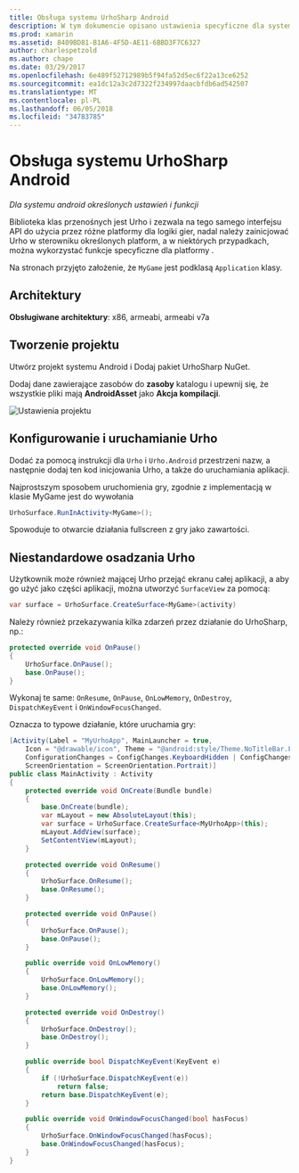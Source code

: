 ```yaml
---
title: Obsługa systemu UrhoSharp Android
description: W tym dokumencie opisano ustawienia specyficzne dla systemu Android i informacje dotyczące funkcji, dla UrhoSharp. W szczególności zawiera omówienie architektury obsługiwanych, jak utworzyć projekt, konfigurowania i uruchamiania Urho i niestandardowych osadzania Urho.
ms.prod: xamarin
ms.assetid: 8409BD81-B1A6-4F5D-AE11-6BBD3F7C6327
author: charlespetzold
ms.author: chape
ms.date: 03/29/2017
ms.openlocfilehash: 6e489f52712989b5f94fa52d5ec6f22a13ce6252
ms.sourcegitcommit: ea1dc12a3c2d7322f234997daacbfdb6ad542507
ms.translationtype: MT
ms.contentlocale: pl-PL
ms.lasthandoff: 06/05/2018
ms.locfileid: "34783785"
---
```

# <a name="urhosharp-android-support"></a>Obsługa systemu UrhoSharp Android

_Dla systemu android określonych ustawień i funkcji_

Biblioteka klas przenośnych jest Urho i zezwala na tego samego interfejsu API do użycia przez różne platformy dla logiki gier, nadal należy zainicjować Urho w sterowniku określonych platform, a w niektórych przypadkach, można wykorzystać funkcje specyficzne dla platformy .

Na stronach przyjęto założenie, że `MyGame` jest podklasą `Application` klasy.

## <a name="architectures"></a>Architektury

**Obsługiwane architektury**: x86, armeabi, armeabi v7a

## <a name="create-a-project"></a>Tworzenie projektu

Utwórz projekt systemu Android i Dodaj pakiet UrhoSharp NuGet.

Dodaj dane zawierające zasobów do **zasoby** katalogu i upewnij się, że wszystkie pliki mają **AndroidAsset** jako **Akcja kompilacji**.

![Ustawienia projektu](android-images/image-3.png "Dodaj danych zawierającego zasoby do katalogu zawierającego zasoby")

## <a name="configure-and-launching-urho"></a>Konfigurowanie i uruchamianie Urho

Dodać za pomocą instrukcji dla `Urho` i `Urho.Android` przestrzeni nazw, a następnie dodaj ten kod inicjowania Urho, a także do uruchamiania aplikacji.

Najprostszym sposobem uruchomienia gry, zgodnie z implementacją w klasie MyGame jest do wywołania

```csharp
UrhoSurface.RunInActivity<MyGame>();
```

Spowoduje to otwarcie działania fullscreen z gry jako zawartości.

## <a name="custom-embedding-of-urho"></a>Niestandardowe osadzania Urho

Użytkownik może również mającej Urho przejąć ekranu całej aplikacji, a aby go użyć jako części aplikacji, można utworzyć `SurfaceView` za pomocą:

```csharp
var surface = UrhoSurface.CreateSurface<MyGame>(activity)
```

Należy również przekazywania kilka zdarzeń przez działanie do UrhoSharp, np.:

```csharp
protected override void OnPause()
{
    UrhoSurface.OnPause();
    base.OnPause();
}
```

Wykonaj te same: `OnResume`, `OnPause`, `OnLowMemory`, `OnDestroy`, `DispatchKeyEvent` i `OnWindowFocusChanged`.

Oznacza to typowe działanie, które uruchamia gry:

```csharp
[Activity(Label = "MyUrhoApp", MainLauncher = true,
    Icon = "@drawable/icon", Theme = "@android:style/Theme.NoTitleBar.Fullscreen",
    ConfigurationChanges = ConfigChanges.KeyboardHidden | ConfigChanges.Orientation,
    ScreenOrientation = ScreenOrientation.Portrait)]
public class MainActivity : Activity
{
    protected override void OnCreate(Bundle bundle)
    {
        base.OnCreate(bundle);
        var mLayout = new AbsoluteLayout(this);
        var surface = UrhoSurface.CreateSurface<MyUrhoApp>(this);
        mLayout.AddView(surface);
        SetContentView(mLayout);
    }

    protected override void OnResume()
    {
        UrhoSurface.OnResume();
        base.OnResume();
    }

    protected override void OnPause()
    {
        UrhoSurface.OnPause();
        base.OnPause();
    }

    public override void OnLowMemory()
    {
        UrhoSurface.OnLowMemory();
        base.OnLowMemory();
    }

    protected override void OnDestroy()
    {
        UrhoSurface.OnDestroy();
        base.OnDestroy();
    }

    public override bool DispatchKeyEvent(KeyEvent e)
    {
        if (!UrhoSurface.DispatchKeyEvent(e))
            return false;
        return base.DispatchKeyEvent(e);
    }

    public override void OnWindowFocusChanged(bool hasFocus)
    {
        UrhoSurface.OnWindowFocusChanged(hasFocus);
        base.OnWindowFocusChanged(hasFocus);
    }
}
```

